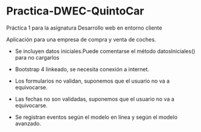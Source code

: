 # Practica-DWEC-QuintoCar
Práctica 1 para la asignatura Desarrollo web en entorno cliente

Aplicación para una empresa de compra y venta de coches.

- Se incluyen datos iniciales.Puede comentarse el método datosIniciales() para no cargarlos

- Bootstrap 4 linkeado, se necesita conexión a internet.

- Los formularios no validan, suponemos que el usuario no va a equivocarse.

- Las fechas no son validadas, suponemos que el usuario no va a equivocarse.

- Se registran eventos según el modelo en línea y según el modelo avanzado.
